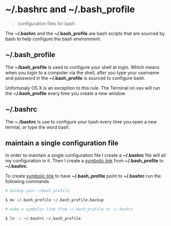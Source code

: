 # ~/.bashrc and ~/.bash\_profile
> configuration files for bash

The **~/.bashrc** and the **~/.bash\_profile** are bash scripts that are sourced by bash to help configure the bash environment. 

## ~/.bash\_profile
The **~/bash\_profile** is used to configure your shell at login. Which means when you login to a computer via the shell, after you type your username and password in the **~/.bash\_profile** is sourced to configure bash.  

Unfortunaly OS X is an exception to this rule. The Terminal on osx will run the **~/.bash\_proflie** every time you create a new window.

## ~/.bashrc
The **~./bashrc** is use to configure your bash every time you open a new termial, or type the word bash.

## maintain a single configuration file
In order to maintain a single configuration file I create a **~/.bashrc** file will all my configuration in it. Then I create a [symbolic link](https://en.wikipedia.org/wiki/Symbolic_link) from **~/.bash\_profile** to **~/.bashrc**.  

To create [symbolic link](https://en.wikipedia.org/wiki/Symbolic_link) to have **~/.bash\_profile** point to **~/.bashrc** run the following commands

``` sh
# backup your ~/bash_profile

$ mv ~/.bash_profile ~/.bash_profile.backup

# make a symbolic link from ~/.bash_profile to ~/.bashrc

$ ln -s ~/.bashrc ~/.bash_profile
```
